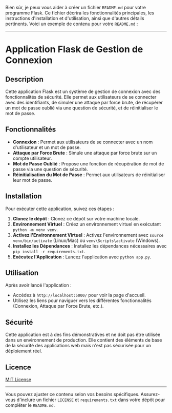 Bien sûr, je peux vous aider à créer un fichier `README.md` pour votre programme Flask. Ce fichier décrira les fonctionnalités principales, les instructions d'installation et d'utilisation, ainsi que d'autres détails pertinents. Voici un exemple de contenu pour votre `README.md` :

---

# Application Flask de Gestion de Connexion

## Description
Cette application Flask est un système de gestion de connexion avec des fonctionnalités de sécurité. Elle permet aux utilisateurs de se connecter avec des identifiants, de simuler une attaque par force brute, de récupérer un mot de passe oublié via une question de sécurité, et de réinitialiser le mot de passe.

## Fonctionnalités
- **Connexion** : Permet aux utilisateurs de se connecter avec un nom d'utilisateur et un mot de passe.
- **Attaque par Force Brute** : Simule une attaque par force brute sur un compte utilisateur.
- **Mot de Passe Oublié** : Propose une fonction de récupération de mot de passe via une question de sécurité.
- **Réinitialisation du Mot de Passe** : Permet aux utilisateurs de réinitialiser leur mot de passe.

## Installation

Pour exécuter cette application, suivez ces étapes :

1. **Clonez le dépôt** : Clonez ce dépôt sur votre machine locale.
2. **Environnement Virtuel** : Créez un environnement virtuel en exécutant `python -m venv venv`.
3. **Activez l'Environnement Virtuel** : Activez l'environnement avec `source venv/bin/activate` (Linux/Mac) ou `venv\Scripts\activate` (Windows).
4. **Installez les Dépendances** : Installez les dépendances nécessaires avec `pip install -r requirements.txt`.
5. **Exécutez l'Application** : Lancez l'application avec `python app.py`.

## Utilisation

Après avoir lancé l'application :

- Accédez à `http://localhost:5000/` pour voir la page d'accueil.
- Utilisez les liens pour naviguer vers les différentes fonctionnalités (Connexion, Attaque par Force Brute, etc.).

## Sécurité
Cette application est à des fins démonstratives et ne doit pas être utilisée dans un environnement de production. Elle contient des éléments de base de la sécurité des applications web mais n'est pas sécurisée pour un déploiement réel.

## Licence
[MIT License](LICENSE)

---

Vous pouvez ajuster ce contenu selon vos besoins spécifiques. Assurez-vous d'inclure un fichier `LICENSE` et `requirements.txt` dans votre dépôt pour compléter le `README.md`.
